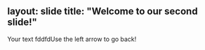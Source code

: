 layout: slide
title: "Welcome to our second slide!"
---
Your text
fddfdUse the left arrow to go back!
